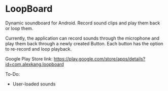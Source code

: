 LoopBoard
=============

Dynamic soundboard for Android. Record sound clips and play them back or loop them.

Currently, the application can record sounds through the microphone and play them back through a newly created Button. Each button has the option to re-record and loop playback. 

Google Play Store link: https://play.google.com/store/apps/details?id=com.alexkang.loopboard

To-Do:
- User-loaded sounds
